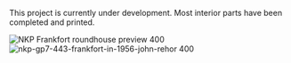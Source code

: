 This project is currently under development.  Most interior parts have been completed and printed.

![NKP Frankfort roundhouse preview 400](https://github.com/user-attachments/assets/e06fcf53-7eb2-4cbd-93ed-4edb5eac253f)
![nkp-gp7-443-frankfort-in-1956-john-rehor 400](https://github.com/user-attachments/assets/45951489-1726-4f8a-809d-1e2f5fe3467f)

